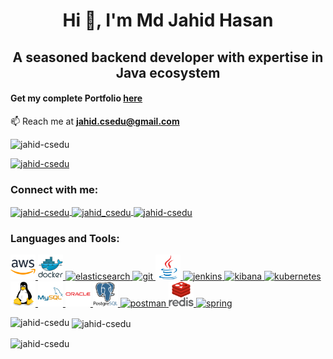 <h1 align="center">Hi 👋, I'm Md Jahid Hasan</h1>
<h2 align="center">A seasoned backend developer with expertise in Java ecosystem</h2>
<h4>Get my complete Portfolio <a href="https://jahid-csedu.github.io/">here</a></h4>
<p>📫 Reach me at <b><a href="mailto:jahid.csedu@gmail.com">jahid.csedu@gmail.com</a></b></p>
<p align="left"><img src="https://komarev.com/ghpvc/?username=jahid-csedu&label=Profile%20views&color=0e75b6&style=flat" alt="jahid-csedu" /></p>
<p align="left">
    <a href="https://github.com/ryo-ma/github-profile-trophy"><img src="https://github-profile-trophy.vercel.app/?username=jahid-csedu" alt="jahid-csedu" /></a>
</p>
<h3 align="left">Connect with me:</h3>
<p align="left">
    <a href="https://linkedin.com/in/jahid-csedu" target="blank">
        <img align="center" src="https://raw.githubusercontent.com/rahuldkjain/github-profile-readme-generator/master/src/images/icons/Social/linked-in-alt.svg" alt="jahid-csedu" height="30" width="40" />
    </a>
    <a href="https://www.hackerrank.com/jahid_csedu" target="blank">
        <img align="center" src="https://raw.githubusercontent.com/rahuldkjain/github-profile-readme-generator/master/src/images/icons/Social/hackerrank.svg" alt="jahid_csedu" height="30" width="40" />
    </a>
    <a href="https://www.leetcode.com/jahid-csedu" target="blank">
        <img align="center" src="https://raw.githubusercontent.com/rahuldkjain/github-profile-readme-generator/master/src/images/icons/Social/leet-code.svg" alt="jahid-csedu" height="30" width="40" />
    </a>
</p>
<h3 align="left">Languages and Tools:</h3>
<p align="left">
    <a href="https://aws.amazon.com" target="_blank" rel="noreferrer">
        <img src="https://raw.githubusercontent.com/devicons/devicon/master/icons/amazonwebservices/amazonwebservices-original-wordmark.svg" alt="aws" width="40" height="40" />
    </a>
    <a href="https://www.docker.com/" target="_blank" rel="noreferrer"> <img src="https://raw.githubusercontent.com/devicons/devicon/master/icons/docker/docker-original-wordmark.svg" alt="docker" width="40" height="40" /> </a>
    <a href="https://www.elastic.co" target="_blank" rel="noreferrer"> <img src="https://www.vectorlogo.zone/logos/elastic/elastic-icon.svg" alt="elasticsearch" width="40" height="40" /> </a>
    <a href="https://git-scm.com/" target="_blank" rel="noreferrer"> <img src="https://www.vectorlogo.zone/logos/git-scm/git-scm-icon.svg" alt="git" width="40" height="40" /> </a>
    <a href="https://www.java.com" target="_blank" rel="noreferrer"> <img src="https://raw.githubusercontent.com/devicons/devicon/master/icons/java/java-original.svg" alt="java" width="40" height="40" /> </a>
    <a href="https://www.jenkins.io" target="_blank" rel="noreferrer"> <img src="https://www.vectorlogo.zone/logos/jenkins/jenkins-icon.svg" alt="jenkins" width="40" height="40" /> </a>
    <a href="https://www.elastic.co/kibana" target="_blank" rel="noreferrer"> <img src="https://www.vectorlogo.zone/logos/elasticco_kibana/elasticco_kibana-icon.svg" alt="kibana" width="40" height="40" /> </a>
    <a href="https://kubernetes.io" target="_blank" rel="noreferrer"> <img src="https://www.vectorlogo.zone/logos/kubernetes/kubernetes-icon.svg" alt="kubernetes" width="40" height="40" /> </a>
    <a href="https://www.linux.org/" target="_blank" rel="noreferrer"> <img src="https://raw.githubusercontent.com/devicons/devicon/master/icons/linux/linux-original.svg" alt="linux" width="40" height="40" /> </a>
    <a href="https://www.mysql.com/" target="_blank" rel="noreferrer"> <img src="https://raw.githubusercontent.com/devicons/devicon/master/icons/mysql/mysql-original-wordmark.svg" alt="mysql" width="40" height="40" /> </a>
    <a href="https://www.oracle.com/" target="_blank" rel="noreferrer"> <img src="https://raw.githubusercontent.com/devicons/devicon/master/icons/oracle/oracle-original.svg" alt="oracle" width="40" height="40" /> </a>
    <a href="https://www.postgresql.org" target="_blank" rel="noreferrer">
        <img src="https://raw.githubusercontent.com/devicons/devicon/master/icons/postgresql/postgresql-original-wordmark.svg" alt="postgresql" width="40" height="40" />
    </a>
    <a href="https://postman.com" target="_blank" rel="noreferrer"> <img src="https://www.vectorlogo.zone/logos/getpostman/getpostman-icon.svg" alt="postman" width="40" height="40" /> </a>
    <a href="https://redis.io" target="_blank" rel="noreferrer"> <img src="https://raw.githubusercontent.com/devicons/devicon/master/icons/redis/redis-original-wordmark.svg" alt="redis" width="40" height="40" /> </a>
    <a href="https://spring.io/" target="_blank" rel="noreferrer"> <img src="https://www.vectorlogo.zone/logos/springio/springio-icon.svg" alt="spring" width="40" height="40" /> </a>
</p>
<p><img align="left" src="https://github-readme-stats.vercel.app/api/top-langs?username=jahid-csedu&show_icons=true&locale=en&layout=compact" alt="jahid-csedu" /></p>
<p>&nbsp;<img align="center" src="https://github-readme-stats.vercel.app/api?username=jahid-csedu&show_icons=true&locale=en" alt="jahid-csedu" /></p>
<p><img align="center" src="https://github-readme-streak-stats.herokuapp.com/?user=jahid-csedu&" alt="jahid-csedu" /></p>
